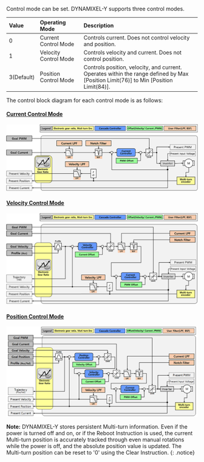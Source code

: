 Control mode can be set. DYNAMIXEL-Y supports three control modes.

| Value      | Operating Mode        | Description                                                                                                                             |
|:-----------|:----------------------|:----------------------------------------------------------------------------------------------------------------------------------------|
| 0          | Current Control Mode  | Controls current. Does not control velocity and position.                                                                               |
| 1          | Velocity Control Mode | Controls velocity and current. Does not control position.                                                                               |
| 3(Default) | Position Control Mode | Controls position, velocity, and current.<br>Operates within the range defined by Max [Position Limit(76)] to Min [Position Limit(84)]. | 

The control block diagram for each control mode is as follows:

#### [Current Control Mode](#current-control-mode)
![](/assets/images/dxl/y/operating_mode_1_en.png)

#### [Velocity Control Mode](#velocity-control-mode)
![](/assets/images/dxl/y/operating_mode_2_en.png)

#### [Position Control Mode](#position-control-mode)
![](/assets/images/dxl/y/operating_mode_3_en.png)

**Note:** DYNAMIXEL-Y stores persistent Multi-turn information. Even if the power is turned off and on, or if the Reboot Instruction is used, the current Multi-turn position is accurately tracked through even manual rotations while the power is off, and the absolute position value is updated. The Multi-turn position can be reset to '0' using the Clear Instruction.
{: .notice}